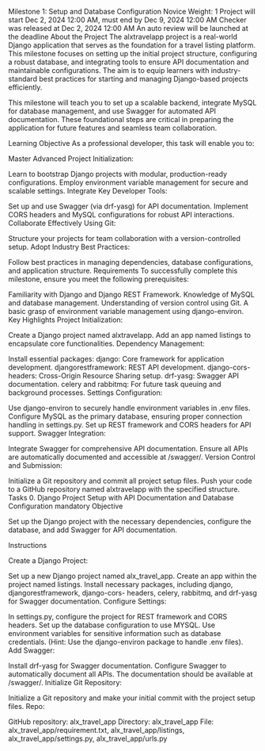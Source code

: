 Milestone 1: Setup and Database Configuration
 Novice
 Weight: 1
 Project will start Dec 2, 2024 12:00 AM, must end by Dec 9, 2024 12:00 AM
 Checker was released at Dec 2, 2024 12:00 AM
 An auto review will be launched at the deadline
About the Project
The alxtravelapp project is a real-world Django application that serves as the foundation for a travel listing platform. This milestone focuses on setting up the initial project structure, configuring a robust database, and integrating tools to ensure API documentation and maintainable configurations. The aim is to equip learners with industry-standard best practices for starting and managing Django-based projects efficiently.

This milestone will teach you to set up a scalable backend, integrate MySQL for database management, and use Swagger for automated API documentation. These foundational steps are critical in preparing the application for future features and seamless team collaboration.

Learning Objective
As a professional developer, this task will enable you to:

Master Advanced Project Initialization:

Learn to bootstrap Django projects with modular, production-ready configurations.
Employ environment variable management for secure and scalable settings.
Integrate Key Developer Tools:

Set up and use Swagger (via drf-yasg) for API documentation.
Implement CORS headers and MySQL configurations for robust API interactions.
Collaborate Effectively Using Git:

Structure your projects for team collaboration with a version-controlled setup.
Adopt Industry Best Practices:

Follow best practices in managing dependencies, database configurations, and application structure.
Requirements
To successfully complete this milestone, ensure you meet the following prerequisites:

Familiarity with Django and Django REST Framework.
Knowledge of MySQL and database management.
Understanding of version control using Git.
A basic grasp of environment variable management using django-environ.
Key Highlights
Project Initialization:

Create a Django project named alxtravelapp.
Add an app named listings to encapsulate core functionalities.
Dependency Management:

Install essential packages:
django: Core framework for application development.
djangorestframework: REST API development.
django-cors-headers: Cross-Origin Resource Sharing setup.
drf-yasg: Swagger API documentation.
celery and rabbitmq: For future task queuing and background processes.
Settings Configuration:

Use django-environ to securely handle environment variables in .env files.
Configure MySQL as the primary database, ensuring proper connection handling in settings.py.
Set up REST framework and CORS headers for API support.
Swagger Integration:

Integrate Swagger for comprehensive API documentation.
Ensure all APIs are automatically documented and accessible at /swagger/.
Version Control and Submission:

Initialize a Git repository and commit all project setup files.
Push your code to a GitHub repository named alxtravelapp with the specified structure.
Tasks
0. Django Project Setup with API Documentation and Database Configuration
mandatory
Objective

Set up the Django project with the necessary dependencies, configure the database, and add Swagger for API documentation.

Instructions

Create a Django Project:

Set up a new Django project named alx_travel_app.
Create an app within the project named listings.
Install necessary packages, including django, djangorestframework, django-cors- headers, celery, rabbitmq, and drf-yasg for Swagger documentation.
Configure Settings:

In settings.py, configure the project for REST framework and CORS headers.
Set up the database configuration to use MYSQL. Use environment variables for sensitive information such as database credentials. (Hint: Use the django-environ package to handle .env files).
Add Swagger:

Install drf-yasg for Swagger documentation.
Configure Swagger to automatically document all APIs. The documentation should be available at /swagger/.
Initialize Git Repository:

Initialize a Git repository and make your initial commit with the project setup files.
Repo:

GitHub repository: alx_travel_app
Directory: alx_travel_app
File: alx_travel_app/requirement.txt, alx_travel_app/listings, alx_travel_app/settings.py, alx_travel_app/urls.py